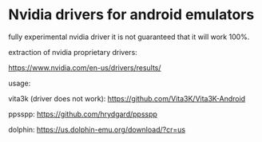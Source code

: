 # Nvidia drivers for android emulators
fully experimental nvidia driver it is not guaranteed that it will work 100%.

extraction of nvidia proprietary drivers:

https://www.nvidia.com/en-us/drivers/results/

usage:

vita3k (driver does not work): https://github.com/Vita3K/Vita3K-Android

ppsspp: https://github.com/hrydgard/ppsspp

dolphin: https://us.dolphin-emu.org/download/?cr=us
